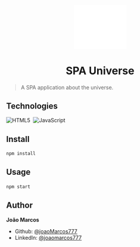 <p align="center">
  <img src="./assets/logo.svg" width="140px" />
</p>

<h1 align="center">SPA Universe</h1>

> A SPA application about the universe.

## Technologies

![HTML5](https://img.shields.io/badge/-HTML5-05122A?style=flat&logo=html5)&nbsp;
![JavaScript](https://img.shields.io/badge/-JavaScript-05122A?style=flat&logo=javascript)&nbsp;

## Install

```sh
npm install
```

## Usage

```sh
npm start
```

## Author

**João Marcos**

- Github: [@joaoMarcos777](https://github.com/joaoMarcos777)
- LinkedIn: [@joaomarcos777](https://linkedin.com/in/joaomarcos777)
